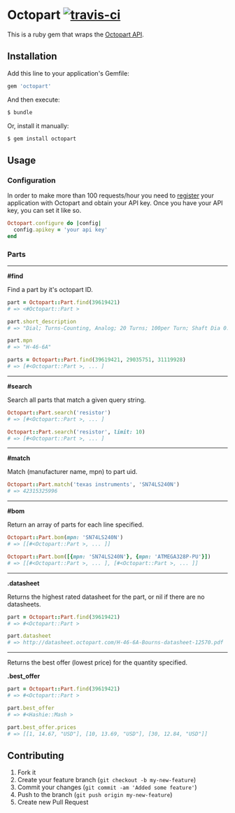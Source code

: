# Octopart [![travis-ci](https://secure.travis-ci.org/ejholmes/octopart.png)](https://secure.travis-ci.org/ejholmes/octopart)

This is a ruby gem that wraps the [Octopart API](http://octopart.com/api/documentation).

## Installation

Add this line to your application's Gemfile:

```ruby
gem 'octopart'
```

And then execute:

```bash
$ bundle
```

Or, install it manually:

```bash
$ gem install octopart
```

## Usage

### Configuration

In order to make more than 100 requests/hour you need to [register](http://octopart.com/api/signin?continue_to=http%3A//octopart.com/api/register)
your application with Octopart and obtain your API key. Once you have your API key, you can set it like so.

```ruby
Octopart.configure do |config|
  config.apikey = 'your api key'
end
```

### Parts

* * *

**#find**

Find a part by it's octopart ID.

```ruby
part = Octopart::Part.find(39619421)
# => <#Octopart::Part >

part.short_description
# => "Dial; Turns-Counting, Analog; 20 Turns; 100per Turn; Shaft Dia 0.25in"

part.mpn
# => "H-46-6A"

parts = Octopart::Part.find(39619421, 29035751, 31119928)
# => [#<Octopart::Part >, ... ]
```

* * *

**#search**

Search all parts that match a given query string.

```ruby
Octopart::Part.search('resistor')
# => [#<Octopart::Part >, ... ]

Octopart::Part.search('resistor', limit: 10)
# => [#<Octopart::Part >, ... ]
```

* * *

**#match**

Match (manufacturer name, mpn) to part uid.

```ruby
Octopart::Part.match('texas instruments', 'SN74LS240N')
# => 42315325996
```

* * *

**#bom**

Return an array of parts for each line specified.

```ruby
Octopart::Part.bom(mpn: 'SN74LS240N')
# => [[#<Octopart::Part >, ... ]]

Octopart::Part.bom([{mpn: 'SN74LS240N'}, {mpn: 'ATMEGA328P-PU'}])
# => [[#<Octopart::Part >, ... ], [#<Octopart::Part >, ... ]]
```

* * *

**.datasheet**

Returns the highest rated datasheet for the part, or nil if there are no
datasheets.

```ruby
part = Octopart::Part.find(39619421)
# => #<Octopart::Part >

part.datasheet
# => http://datasheet.octopart.com/H-46-6A-Bourns-datasheet-12570.pdf
```

* * *

Returns the best offer (lowest price) for the quantity specified.

**.best_offer**

```ruby
part = Octopart::Part.find(39619421)
# => #<Octopart::Part >

part.best_offer
# => #<Hashie::Mash >

part.best_offer.prices
# => [[1, 14.67, "USD"], [10, 13.69, "USD"], [30, 12.84, "USD"]]
```

## Contributing

1. Fork it
2. Create your feature branch (`git checkout -b my-new-feature`)
3. Commit your changes (`git commit -am 'Added some feature'`)
4. Push to the branch (`git push origin my-new-feature`)
5. Create new Pull Request
